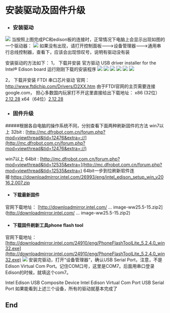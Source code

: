 ﻿# 安装驱动及固件升级
- ### 安装驱动
![](https://software.intel.com/sites/default/files/did_feeds_images/cd3fb0c6-25c2-468f-974e-46368a26db64/cd3fb0c6-25c2-468f-974e-46368a26db64-imageId=2747b2ae-e7a7-49fc-8d05-446759433248.jpg)
当按照上图完成PC和edison板的连接时，正常情况下电脑上会显示出现如图的一个驱动器：
![](http://mc.dfrobot.com.cn/data/attachment/forum/201508/11/205005cdxy3rcd0sjjxd9d.png)
如果没有出现，请打开控制面板--->设备管理器--->通用串行总线控制器，查看下，应该会出现惊叹号，说明有驱动没有装

安装驱动的方法如下：
1， 下载并安装 官方驱动 USB driver installer for the Intel® Edison board 
运行刚刚下载的安装程序
![](http://mc.dfrobot.com.cn/data/attachment/forum/201508/11/210628yu2nzwcz4zhnpnb9.png)
![](http://mc.dfrobot.com.cn/data/attachment/forum/201508/11/210511or9zyn59nyqq6ziy.png)
![](http://mc.dfrobot.com.cn/data/attachment/forum/201508/11/210523as333utz9ez3r6u6.png)
![](http://mc.dfrobot.com.cn/data/attachment/forum/201508/11/210530uzccaybcc7hjkaak.png)
![](http://mc.dfrobot.com.cn/data/attachment/forum/201508/11/210559jm4053uu3vz088vc.png)
![](http://mc.dfrobot.com.cn/data/attachment/forum/201508/11/210559wnmh4fg36x1j18mc.png)

2， 下载并安装 FTDI 串口芯片驱动
官网：http://www.ftdichip.com/Drivers/D2XX.htm 由于FTDI官网的主页需要连接 google.com， 担心多数国内玩家打不开这里直接给出下载地址：
x86 (32位） [2.12.28](http://www.ftdichip.com/Drivers/CDM/CDM%20v2.12.28%20WHQL%20Certified.zip "2.12.28")
x64（64位）[2.12.28](http://www.ftdichip.com/Drivers/CDM/CDM%20v2.12.28%20WHQL%20Certified.zip "2.12.28")


- ### 固件升级

#####根据各自电脑的操作系统不同，分别查看下面两种刷新固件的方法
win7以上 32bit : 
[http://mc.dfrobot.com.cn/forum.php?mod=viewthread&tid=12476&extra=://](http://mc.dfrobot.com.cn/forum.php?mod=viewthread&tid=12476&extra=://)

win7以上 64bit : 
[http://mc.dfrobot.com.cn/forum.php?mod=viewthread&tid=12535&extra=](http://mc.dfrobot.com.cn/forum.php?mod=viewthread&tid=12535&extra=)
64bit一步到位刷新软件连接:https://downloadmirror.intel.com/26993/eng/intel_edison_setup_win_v2016.2.007.zip

-  #### 下载最新固件
官网下载地址：
[http://downloadmirror.intel.com/ ... image-ww25.5-15.zip2](http://downloadmirror.intel.com/ ... image-ww25.5-15.zip2)
-  #### 下载固件刷新工具phone flash tool
官网下载地址：
[http://downloadmirror.intel.com/24910/eng/PhoneFlashToolLite_5.2.4.0_win32.exe](http://downloadmirror.intel.com/24910/eng/PhoneFlashToolLite_5.2.4.0_win32.exe)
![](http://mc.dfrobot.com.cn/data/attachment/forum/201508/11/213110xkl87pzbt9l1lk7l.png)
安装完驱动，打开“设备管理器“，确认USB Serial Port，注意，不是Edison Virtual Com Port。记住COM口号，这里是COM7。后面用串口登录Edison的时候，就填这个com7。

Intel Edison USB  Composite Device
Intel Edison Virtual Com Port
USB Serial Port
如果能看到上述三个设备，所有的驱动就基本完成了
## End
